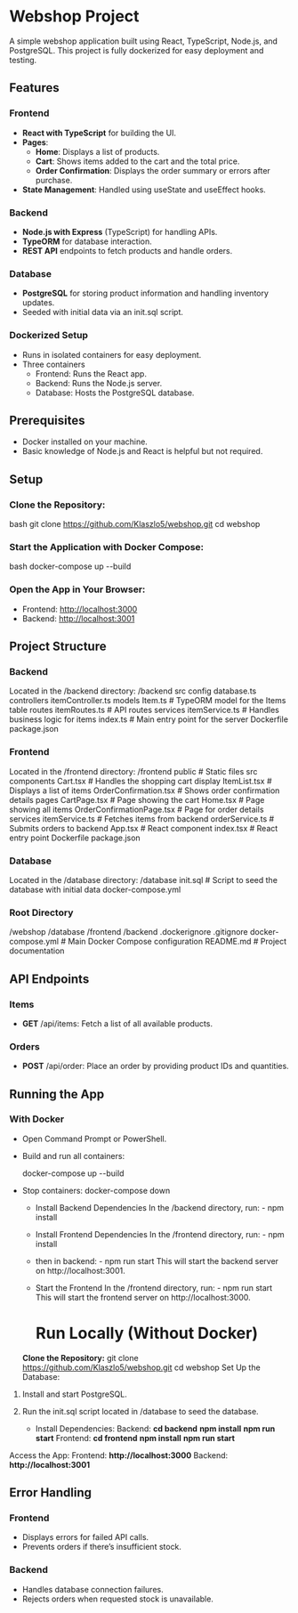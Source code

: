 # Webshop Project

A simple webshop application built using React, TypeScript, Node.js, and PostgreSQL. This project is fully dockerized for easy deployment and testing.

## Features

### Frontend
- **React with TypeScript** for building the UI.
- **Pages**:
  - **Home**: Displays a list of products.
  - **Cart**: Shows items added to the cart and the total price.
  - **Order Confirmation**: Displays the order summary or errors after purchase.
- **State Management**: Handled using useState and useEffect hooks.

### Backend
- **Node.js with Express** (TypeScript) for handling APIs.
- **TypeORM** for database interaction.
- **REST API** endpoints to fetch products and handle orders.

### Database
- **PostgreSQL** for storing product information and handling inventory updates.
- Seeded with initial data via an init.sql script.

### Dockerized Setup
- Runs in isolated containers for easy deployment.
- Three containers
  - Frontend: Runs the React app.
  - Backend: Runs the Node.js server.
  - Database: Hosts the PostgreSQL database.

## Prerequisites
- Docker installed on your machine.
- Basic knowledge of Node.js and React is helpful but not required.

## Setup

### Clone the Repository:
bash
git clone https://github.com/Klaszlo5/webshop.git
cd webshop


### Start the Application with Docker Compose:
bash
docker-compose up --build


### Open the App in Your Browser:
- Frontend: [http://localhost:3000](http://localhost:3000)
- Backend: [http://localhost:3001](http://localhost:3001)

## Project Structure

### Backend
Located in the /backend directory:
/backend
  src
    config
      database.ts
    controllers
      itemController.ts
    models
      Item.ts          # TypeORM model for the Items table
    routes
      itemRoutes.ts    # API routes
    services
      itemService.ts   # Handles business logic for items
    index.ts           # Main entry point for the server
  Dockerfile
  package.json


### Frontend
Located in the /frontend directory:
/frontend
  public                 # Static files
  src
    components
      Cart.tsx             # Handles the shopping cart display
      ItemList.tsx         # Displays a list of items
      OrderConfirmation.tsx # Shows order confirmation details
    pages
      CartPage.tsx         # Page showing the cart
      Home.tsx             # Page showing all items
      OrderConfirmationPage.tsx # Page for order details
    services
      itemService.ts       # Fetches items from backend
      orderService.ts      # Submits orders to backend
    App.tsx                  # React component
    index.tsx                # React entry point
  Dockerfile
  package.json


### Database
Located in the /database directory:
/database
  init.sql                # Script to seed the database with initial data
  docker-compose.yml


### Root Directory
/webshop
  /database
  /frontend
  /backend
  .dockerignore
  .gitignore
  docker-compose.yml      # Main Docker Compose configuration
  README.md               # Project documentation


## API Endpoints

### Items
- **GET** /api/items: Fetch a list of all available products.

### Orders
- **POST** /api/order: Place an order by providing product IDs and quantities.

## Running the App

### With Docker
- Open Command Prompt or PowerShell.
- Build and run all containers:

  docker-compose up --build

- Stop containers:
  docker-compose down
  
  - Install Backend Dependencies
  In the /backend directory, run:
		- npm install
  - Install Frontend Dependencies
  In the /frontend directory, run:
		- npm install
  - then in backend:
		- npm run start
  This will start the backend server on http://localhost:3001.

  - Start the Frontend
  In the /frontend directory, run:
		- npm run start
  This will start the frontend server on http://localhost:3000.
	#  Run Locally (Without Docker)
  **Clone the Repository:**
   git clone https://github.com/Klaszlo5/webshop.git
   cd webshop
Set Up the Database:

1. Install and start PostgreSQL.
2. Run the init.sql script located in /database to seed the database.

	- Install Dependencies:
Backend:
	**cd backend**
	**npm install**
	**npm run start**
Frontend:
	**cd frontend**
	**npm install**
	**npm run start**

Access the App:
Frontend: **http://localhost:3000**
Backend: **http://localhost:3001**

## Error Handling

### Frontend
- Displays errors for failed API calls.
- Prevents orders if there’s insufficient stock.

### Backend
- Handles database connection failures.
- Rejects orders when requested stock is unavailable.

